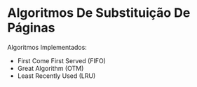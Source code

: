 # Algoritmos De Substituição De Páginas

Algoritmos Implementados:

  - First Come First Served (FIFO)
  - Great Algorithm (OTM)
  - Least Recently Used (LRU)
